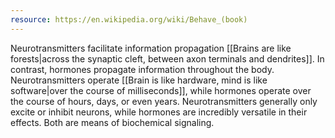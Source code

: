 ```yaml
---
resource: https://en.wikipedia.org/wiki/Behave_(book)
---
```


Neurotransmitters facilitate information propagation [[Brains are like forests|across the synaptic cleft, between axon terminals and dendrites]]. In contrast, hormones propagate information throughout the body. Neurotransmitters operate [[Brain is like hardware, mind is like software|over the course of milliseconds]], while hormones operate over the course of hours, days, or even years. Neurotransmitters generally only excite or inhibit neurons, while hormones are incredibly versatile in their effects. Both are means of biochemical signaling.